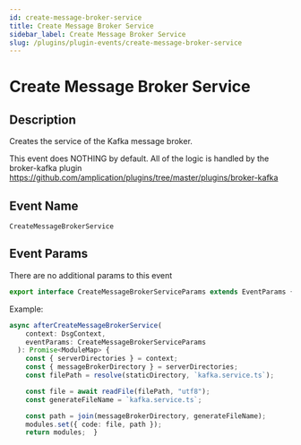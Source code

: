 ```yaml
---
id: create-message-broker-service
title: Create Message Broker Service
sidebar_label: Create Message Broker Service
slug: /plugins/plugin-events/create-message-broker-service
---
```


# Create Message Broker Service

## Description

Creates the service of the Kafka message broker.

This event does NOTHING by default. All of the logic is handled by the broker-kafka plugin https://github.com/amplication/plugins/tree/master/plugins/broker-kafka

## Event Name

`CreateMessageBrokerService`

## Event Params

There are no additional params to this event

```ts
export interface CreateMessageBrokerServiceParams extends EventParams {}
```

Example:

```ts
async afterCreateMessageBrokerService(
    context: DsgContext,
    eventParams: CreateMessageBrokerServiceParams
  ): Promise<ModuleMap> {
    const { serverDirectories } = context;
    const { messageBrokerDirectory } = serverDirectories;
    const filePath = resolve(staticDirectory, `kafka.service.ts`);

    const file = await readFile(filePath, "utf8");
    const generateFileName = `kafka.service.ts`;

    const path = join(messageBrokerDirectory, generateFileName);
    modules.set({ code: file, path });
    return modules;  }
```
